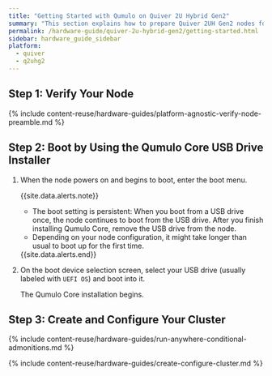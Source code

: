 ```yaml
---
title: "Getting Started with Qumulo on Quiver 2U Hybrid Gen2"
summary: "This section explains how to prepare Quiver 2UH Gen2 nodes for creating a Qumulo cluster."
permalink: /hardware-guide/quiver-2u-hybrid-gen2/getting-started.html
sidebar: hardware_guide_sidebar
platform:
  - quiver
  - q2uhg2
---
```


## Step 1: Verify Your Node
{% include content-reuse/hardware-guides/platform-agnostic-verify-node-preamble.md %}


## Step 2: Boot by Using the Qumulo Core USB Drive Installer
1. When the node powers on and begins to boot, enter the boot menu.

   {{site.data.alerts.note}}
   <ul>
     <li>The boot setting is persistent: When you boot from a USB drive once, the node continues to boot from the USB drive. After you finish installing Qumulo Core, remove the USB drive from the node.</li>
     <li>Depending on your node configuration, it might take longer than usual to boot up for the first time.</li>
   </ul>
   {{site.data.alerts.end}}

1. On the boot device selection screen, select your USB drive (usually labeled with `UEFI OS`) and boot into it.

   The Qumulo Core installation begins.


## Step 3: Create and Configure Your Cluster
{% include content-reuse/hardware-guides/run-anywhere-conditional-admonitions.md %}

{% include content-reuse/hardware-guides/create-configure-cluster.md %}
